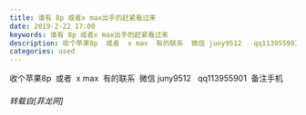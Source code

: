 ```yaml
---
title: 谁有 8p 或者x max出手的赶紧看过来
date: 2019-2-22 17:00
keywords: 谁有 8p 或者x max出手的赶紧看过来
description: 收个苹果8p  或者  x max  有的联系  微信 juny9512   qq113955901  备注手机
categories: used
---
```

<td class="t_f" id="postmessage_3093010">

收个苹果8p  或者  x max  有的联系  微信 juny9512   qq113955901  备注手机</td>
###### 转载自[菲龙网]